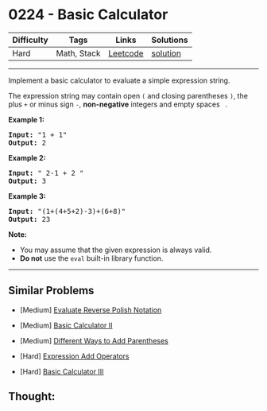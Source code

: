# 0224 - Basic Calculator

Difficulty  | Tags | Links | Solutions
----------- | ---- | ----- | -----
Hard | Math, Stack | [Leetcode](https://leetcode.com/problems/basic-calculator) | [solution](https://leetcode.com/problems/basic-calculator/solution/)


-----------

<p>Implement a basic calculator to evaluate a simple expression string.</p>

<p>The expression string may contain open <code>(</code> and closing parentheses <code>)</code>, the plus <code>+</code> or minus sign <code>-</code>, <b>non-negative</b> integers and empty spaces <code> </code>.</p>

<p><strong>Example 1:</strong></p>

<pre>
<strong>Input:</strong> &quot;1 + 1&quot;
<strong>Output:</strong> 2
</pre>

<p><strong>Example 2:</strong></p>

<pre>
<strong>Input:</strong> &quot; 2-1 + 2 &quot;
<strong>Output:</strong> 3</pre>

<p><strong>Example 3:</strong></p>

<pre>
<strong>Input:</strong> &quot;(1+(4+5+2)-3)+(6+8)&quot;
<strong>Output:</strong> 23</pre>
<b>Note:</b>

<ul>
	<li>You may assume that the given expression is always valid.</li>
	<li><b>Do not</b> use the <code>eval</code> built-in library function.</li>
</ul>


-----------


## Similar Problems

- [Medium] [Evaluate Reverse Polish Notation](evaluate-reverse-polish-notation)

- [Medium] [Basic Calculator II](basic-calculator-ii)

- [Medium] [Different Ways to Add Parentheses](different-ways-to-add-parentheses)

- [Hard] [Expression Add Operators](expression-add-operators)

- [Hard] [Basic Calculator III](basic-calculator-iii)




## Thought:
